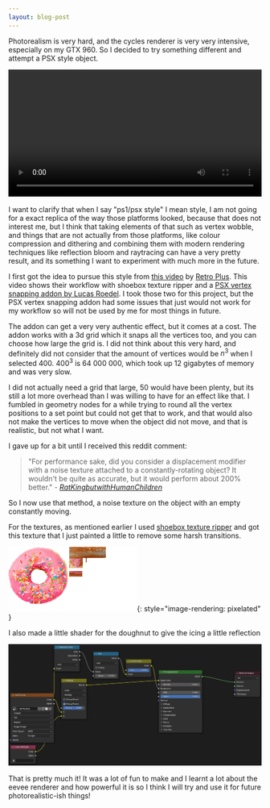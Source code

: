 ```yaml
---
layout: blog-post
---
```

Photorealism is very hard, and the cycles renderer is very very intensive, especially on my GTX 960. So I decided to try something different and attempt a PSX style object.

<video autoplay loop style="width: 100%">  
  <source src="/assets/my work/3d art/doughnut.mp4" type="video/mp4">  
</video>

I want to clarify that when I say "ps1/psx style" I mean style, I am not going for a exact replica of the way those platforms looked, because that does not interest me, but I think that taking elements of that such as vertex wobble, and things that are not actually from those platforms, like colour compression and dithering and combining them with modern rendering techniques like reflection bloom and raytracing can have a very pretty result, and its something I want to experiment with much more in the future.

I first got the idea to pursue this style from [this video](<https://www.youtube.com/watch?v=2a_VtQJHkb8>) by [Retro Plus](<https://www.youtube.com/@RetroPlus>). This video shows their workflow with shoebox texture ripper and a [PSX vertex snapping addon by Lucas Roedel](https://lucasroedel.gumroad.com/l/psx_snapping). I took those two for this project, but the PSX vertex snapping addon had some issues that just would not work for my workflow so will not be used by me for most things in future.

The addon can get a very very authentic effect, but it comes at a cost. The addon works with a 3d grid which it snaps all the vertices too, and you can choose how large the grid is. I did not think about this very hard, and definitely did not consider that the amount of vertices would be $n^3$ when I selected 400. $400^3$ is 64 000 000, which took up 12 gigabytes of memory and was very slow.

I did not actually need a grid that large, 50 would have been plenty, but its still a lot more overhead than I was willing to have for an effect like that. I fumbled in geometry nodes for a while trying to round all the vertex positions to a set point but could not get that to work, and that would also not make the vertices to move when the object did not move, and that is realistic, but not what I want.

I gave up for a bit until I received this reddit comment:

> "For performance sake, did you consider a displacement modifier with a noise texture attached to a constantly-rotating object? It wouldn't be quite as accurate, but it would perform about 200% better."
> \- *[RatKingbutwithHumanChildren](https://www.reddit.com/user/Independent_Sea_6317/)*

So I now use that method, a noise texture on the object with an empty constantly moving.

For the textures, as mentioned earlier I used [shoebox texture ripper](https://renderhjs.net/shoebox/) and got this texture that I just painted a little to remove some harsh transitions.

![doughnut texture](/assets/my%20work/3d%20art/doughnut%20sprite.png){: style="image-rendering: pixelated" }

I also made a little shader for the doughnut to give the icing a little reflection

![the dougnuts shader](</assets/my work/3d art/doughnut%20shader.png>)

That is pretty much it! It was a lot of fun to make and I learnt a lot about the eevee renderer and how powerful it is so I think I will try and use it for future photorealistic-ish things!
